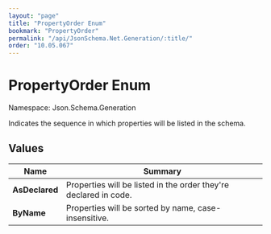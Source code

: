 ```yaml
---
layout: "page"
title: "PropertyOrder Enum"
bookmark: "PropertyOrder"
permalink: "/api/JsonSchema.Net.Generation/:title/"
order: "10.05.067"
---
```

# PropertyOrder Enum

Namespace: Json.Schema.Generation

Indicates the sequence in which properties will be listed in the schema.

## Values

| Name | Summary |
|---|---|
| **AsDeclared** | Properties will be listed in the order they're declared in code. |
| **ByName** | Properties will be sorted by name, case-insensitive. |

